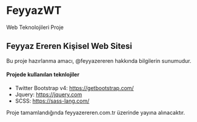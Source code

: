 # FeyyazWT
Web Teknolojileri Proje
## Feyyaz Ereren Kişisel Web Sitesi
Bu proje hazırlanma amacı, @feyyazereren hakkında bilgilerin sunumudur.

#### Projede kullanılan teknlojiler
- Twitter Bootstrap v4: https://getbootstrap.com/
- Jquery: https://jquery.com
- SCSS: https://sass-lang.com/

Proje tamamlandığında feyyazereren.com.tr üzerinde yayına alınacaktır.
